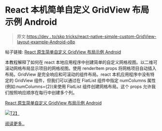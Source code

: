 # React 本机简单自定义 GridView 布局示例 Android

> 原文:[https://dev . to/skp tricks/react-native-simple-custom-GridView-layout-example-Android-o8p](https://dev.to/skptricks/react-native-simple-custom-gridview-layout-example-android-o8p)

帖子链接: [React 原生简单自定义 GridView 布局示例 Android](https://www.skptricks.com/2018/09/react-native-simple-custom-gridview-layout-example.html)

本教程解释了如何在 react 本地应用程序中创建简单的自定义网格视图。以二维可滚动网格布局显示项目的网格视图。使用 renderItem props 将网格项目自动插入布局。GridView 是完全响应和可滚动的组件布局。react 本机应用程序中没有特定的 GridView 组件，但我们可以通过在 FlatList 组件中指定 numColumns 属性(例如:numColumns={2})来使用 FlatList 组件创建网格布局。这个 props 允许我们按照响应顺序在每行中创建多个列。

[React 原生简单自定义 GridView 布局示例 Android](https://www.skptricks.com/2018/09/react-native-simple-custom-gridview-layout-example.html)

[![](../Images/2f7e74d15a66d6a2376e1366ad7d35af.png)T2】](https://res.cloudinary.com/practicaldev/image/fetch/s--5VPB9T0Q--/c_limit%2Cf_auto%2Cfl_progressive%2Cq_auto%2Cw_880/https://1.bp.blogspot.com/-U6DxHFlg770/W7ECe9uy4rI/AAAAAAAAB-0/Mumx0xM2APQkq4ynVni17BEo1wK1tU-NgCLcBGAs/s640/grid.png)

[阅读更多..](https://www.skptricks.com/2018/09/react-native-simple-custom-gridview-layout-example.html)